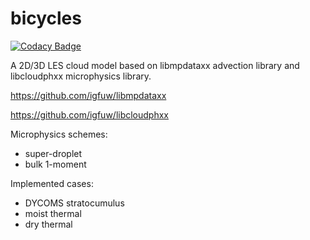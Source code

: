 # bicycles

[![Codacy Badge](https://api.codacy.com/project/badge/Grade/6d0d72e2825141aca18d541e9e577559)](https://app.codacy.com/app/trontrytel/UWLCM?utm_source=github.com&utm_medium=referral&utm_content=igfuw/UWLCM&utm_campaign=badger)

A 2D/3D LES cloud model based on libmpdataxx advection library and libcloudphxx microphysics library.

https://github.com/igfuw/libmpdataxx

https://github.com/igfuw/libcloudphxx

Microphysics schemes:
 - super-droplet
 - bulk 1-moment
 
Implemented cases:
 - DYCOMS stratocumulus
 - moist thermal
 - dry thermal
